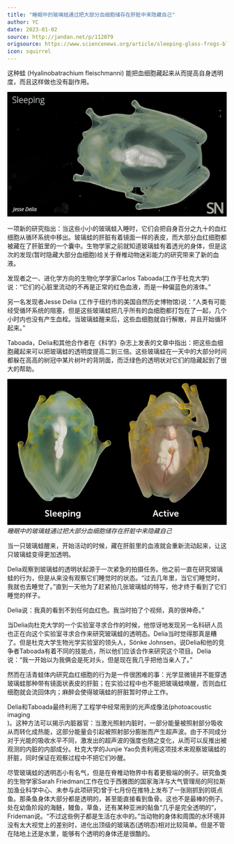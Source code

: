 ```yaml
---
title: "睡眠中的玻璃蛙通过把大部分血细胞储存在肝脏中来隐藏自己"
author: YC
date: 2023-01-02
source: http://jandan.net/p/112079
origsource: https://www.sciencenews.org/article/sleeping-glass-frogs-blood-liver
icon: squirrel
---
```


这种蛙 (Hyalinobatrachium fleischmanni) 能把血细胞藏起来从而提高自身透明度，而且这样做也没有副作用。

![img](media/112079_01.gif)

一项新的研究指出：当这些小小的玻璃蛙入睡时，它们会把自身百分之九十的血红细胞从循环系统中移出。玻璃蛙的肝脏有着镜面一样的表皮，而大部分血红细胞都被藏在了肝脏里的一个囊中。生物学家之前就知道玻璃蛙有着透光的身体，但是这次的发现(暂时隐藏大部分血细胞)给关于脊椎动物迷彩能力的研究带来了新的血液。

发现者之一、进化学方向的生物化学学家Carlos Taboada(工作于杜克大学)说：“它们的心脏里流动的不再是正常的红色血液，而是一种偏蓝色的液体。”

另一名发现者Jesse Delia (工作于纽约市的美国自然历史博物馆)说：“人类有可能经受循环系统的阻塞，但是这些玻璃蛙把几乎所有的血细胞都打包在了一起，几个小时内也没有产生血栓。当玻璃蛙醒来后，这些血细胞就自行解散，并且开始循环起来。”

Taboada，Delia和其他合作者在《科学》杂志上发表的文章中指出：把这些血细胞藏起来可以把玻璃蛙的透明度提高二到三倍。这些玻璃蛙在一天中的大部分时间都躲在高高的树冠中某片树叶的背阴面，而泛绿色的透明状对它们的隐藏起到了很大的帮助。

![img](media/112079_01.jpg)  
*睡眠中的玻璃蛙通过把大部分血细胞储存在肝脏中来隐藏自己*  

当一只玻璃蛙醒来，开始活动的时候，藏在肝脏里的血液就会重新流动起来，让这只玻璃蛙变得更加透明。

Delia观察到玻璃蛙的透明状起源于一次紧急的拍摄任务。他之前一直在研究玻璃蛙的行为，但是从来没有观察它们睡觉时的状态。“过去几年里，当它们睡觉时，我就也去睡觉了。”直到一天他为了赶紧拍几张玻璃蛙的特写，他才终于看到了它们睡觉的样子。

Delia说：我真的看到不到任何血红色。我当时拍了个视频，真的很神奇。”

当Delia向杜克大学的一个实验室寻求合作的时候，他惊讶地发现另一名科研人员也正在向这个实验室寻求合作来研究玻璃蛙的透明态。Delia当时觉得那真是糟了。但是杜克大学生物光学实验室的领头人，Sönke Johnsen，说Delia和他的竞争者Taboada有着不同的技能点，所以他们应该合作来研究这个项目。Delia说：“我一开始以为我俩会是死对头，但是现在我几乎把他当亲人了。”

然而在活青蛙体内研究血红细胞的行为是一件很困难的事：光学显微镜并不能穿透玻璃蛙那种带有镜面状表皮的肝脏；在实验过程中也不能把玻璃蛙唤醒，否则血红细胞就会流回体内；麻醉会使得玻璃蛙的肝脏暂时停止工作。

Delia和Taboada最终利用了工程学中经常用到的光声成像法(photoacoustic imaging  
)。这种方法可以揭示内脏器官：当激光照射内脏时，一部分能量被照射部分吸收从而转化成热能，这部分能量会引起被照射部分膨胀而产生超声波。由于不同成分对于光能的吸收水平不同，激发出的超声波的强度也随之变化，从而可以反推出被观测的内脏的内部成分。杜克大学的Junjie Yao负责利用这项技术来观察玻璃蛙的肝脏，同时保证在观察过程中不把它们吵醒。

尽管玻璃蛙的透明态小有名气，但是在脊椎动物界中有着更极端的例子。研究鱼类的生物学家Sarah Friedman(工作在位于西雅图的国家海洋与大气管理局的阿拉斯加渔业科学中心、未参与此项研究)曾于七月份在推特上发布了一张刚抓到的斑点鱼。那条鱼身体大部分都是透明的，甚至能直接看到鱼骨。这也不是最棒的例子。处在幼鱼阶段的海鲢，鳗鱼，草鱼，还有某种亚洲的鲇鱼“几乎是完全透明的”，Frideman说。“不过这些例子都是生活在水中的。”当动物的身体和周围的水环境并没有太大视觉上的差别时，进化出顶级的玻璃态(透明态)相对比较简单。但是不管在陆地上还是水里，能够有个透明的身体还是很酷的。